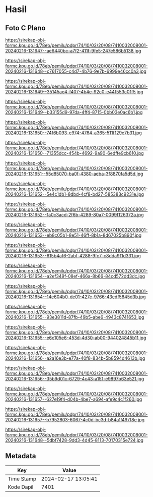 # Hasil

## Foto C Plano

https://sirekap-obj-formc.kpu.go.id/78eb/pemilu/pdpr/74/10/03/20/08/7410032008001-20240216-131647--ae6440bc-a7f2-411f-9fe5-247e586b5138.jpg

https://sirekap-obj-formc.kpu.go.id/78eb/pemilu/pdpr/74/10/03/20/08/7410032008001-20240216-131648--c7617055-c4d7-4b76-9e7b-6999e46cc0a3.jpg

https://sirekap-obj-formc.kpu.go.id/78eb/pemilu/pdpr/74/10/03/20/08/7410032008001-20240216-131649--35145ae4-f407-4b4e-92c0-e44f553c01f5.jpg

https://sirekap-obj-formc.kpu.go.id/78eb/pemilu/pdpr/74/10/03/20/08/7410032008001-20240216-131649--b33155d9-97da-4ff4-8715-0bb03e0ac6b1.jpg

https://sirekap-obj-formc.kpu.go.id/78eb/pemilu/pdpr/74/10/03/20/08/7410032008001-20240216-131650--74f6b093-e974-4764-a365-511f129e7b31.jpg

https://sirekap-obj-formc.kpu.go.id/78eb/pemilu/pdpr/74/10/03/20/08/7410032008001-20240216-131650--71355dcc-454b-4692-9a90-6edffe9cb610.jpg

https://sirekap-obj-formc.kpu.go.id/78eb/pemilu/pdpr/74/10/03/20/08/7410032008001-20240216-131651--55d85070-ba0f-4380-aeba-3f8870fa5d5d.jpg

https://sirekap-obj-formc.kpu.go.id/78eb/pemilu/pdpr/74/10/03/20/08/7410032008001-20240216-131652--5e4c1db1-8dbd-4cf8-bd27-585383c9231e.jpg

https://sirekap-obj-formc.kpu.go.id/78eb/pemilu/pdpr/74/10/03/20/08/7410032008001-20240216-131652--1a0c3acd-2f6b-4289-80a7-0099f126372a.jpg

https://sirekap-obj-formc.kpu.go.id/78eb/pemilu/pdpr/74/10/03/20/08/7410032008001-20240216-131653--eb8c05b1-8e51-46ff-8b1a-8d67025b890f.jpg

https://sirekap-obj-formc.kpu.go.id/78eb/pemilu/pdpr/74/10/03/20/08/7410032008001-20240216-131653--615b4af6-2abf-4288-9fc7-c8dda911d331.jpg

https://sirekap-obj-formc.kpu.go.id/78eb/pemilu/pdpr/74/10/03/20/08/7410032008001-20240216-131654--a2ef349f-08ef-466a-8b66-84cd572dd3dc.jpg

https://sirekap-obj-formc.kpu.go.id/78eb/pemilu/pdpr/74/10/03/20/08/7410032008001-20240216-131654--14e604b0-de01-427c-9766-43edf5845d3b.jpg

https://sirekap-obj-formc.kpu.go.id/78eb/pemilu/pdpr/74/10/03/20/08/7410032008001-20240216-131655--93e3811d-87fb-49b5-abe6-4943c8741653.jpg

https://sirekap-obj-formc.kpu.go.id/78eb/pemilu/pdpr/74/10/03/20/08/7410032008001-20240216-131655--e6c105e6-453d-4d30-ab00-944024845b11.jpg

https://sirekap-obj-formc.kpu.go.id/78eb/pemilu/pdpr/74/10/03/20/08/7410032008001-20240216-131656--a2a16e3b-e77a-40f8-834b-5b8594d4613b.jpg

https://sirekap-obj-formc.kpu.go.id/78eb/pemilu/pdpr/74/10/03/20/08/7410032008001-20240216-131656--35b9d01c-6729-4c43-a151-e9897b63e521.jpg

https://sirekap-obj-formc.kpu.go.id/78eb/pemilu/pdpr/74/10/03/20/08/7410032008001-20240216-131657--627e19f4-d04b-4be7-a694-afe9c4c1f260.jpg

https://sirekap-obj-formc.kpu.go.id/78eb/pemilu/pdpr/74/10/03/20/08/7410032008001-20240216-131657--b7952803-6067-4c0d-bc3d-b84a1f497f8e.jpg

https://sirekap-obj-formc.kpu.go.id/78eb/pemilu/pdpr/74/10/03/20/08/7410032008001-20240216-131648--5dbf7428-9dd3-4d45-8113-70170315e724.jpg


## Metadata

| Key        | Value               |
| ---------- | ------------------- |
| Time Stamp | 2024-02-17 13:05:41 |
| Kode Dapil | 7401                |



